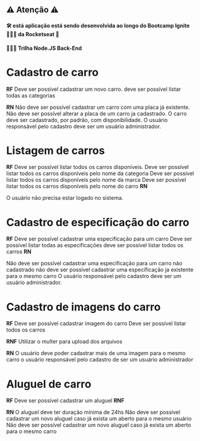 ## ⚠️ Atenção ⚠️
#### 🛠️ está aplicação está sendo desenvolvida ao longo do Bootcamp Ignite 🧑🏿‍🚀 da Rocketseat 🚀
#### 🧑🏿‍💻 Trilha Node.JS Back-End

# Cadastro de carro

**RF**
Deve ser possível cadastrar um novo carro.
deve ser possível listar todas as categorias

**RN**
Não deve ser possível cadastrar um carro com uma placa já existente.
Não deve ser possível alterar a placa de um carro ja cadastrado.
O carro deve ser cadastrado, por padrão, com disponibilidade.
O usuário responsável pelo cadastro deve ser um usuário administrador.

# Listagem de carros

**RF**
Deve ser possível listar todos os carros disponíveis.
Deve ser possível listar todos os carros disponíveis pelo nome da categoria 
Deve ser possível listar todos os carros disponíveis pelo nome da marca
Deve ser possível listar todos os carros disponíveis pelo nome do carro 
**RN**

O usuário não precisa estar logado no sistema.


# Cadastro de especificação do carro


**RF**
Deve ser possível cadastrar uma especificação para um carro
Deve ser possível listar todas as especificações
deve ser possível  listar todos os carros
**RN**

Não deve ser possível cadastrar uma especificação para um carro não cadastrado
não deve ser possível cadastrar uma especificação ja existente para o mesmo carro
O usuário responsável pelo cadastro deve ser um usuário administrador.


# Cadastro de imagens do carro

**RF**
Deve ser possível cadastrar imagem do carro
Deve ser possível listar todos os carros


**RNF**
Utilizar o multer para upload dos arquivos

**RN**
O usuário deve poder cadastrar mais de uma imagem para o mesmo carro
o usuário responsável pelo cadastro de ser um usuário administrador

# Aluguel de carro

**RF**
Deve ser possível cadastrar um aluguel
**RNF**

**RN**
O aluguel deve ter duração mínima de 24hs
Não deve ser possível cadastrar um novo aluguel caso já exista um aberto para o mesmo usuário
Não deve ser possível cadastrar um novo aluguel caso já exista um aberto para o mesmo carro

